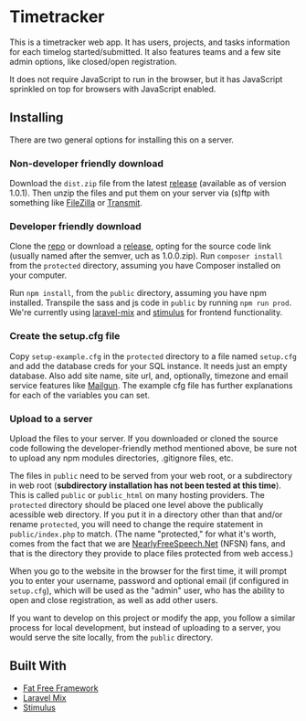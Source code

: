 # Timetracker

This is a timetracker web app. It has users, projects, and tasks information for each timelog started/submitted. It also features teams and a few site admin options, like closed/open registration.

It does not require JavaScript to run in the browser, but it has JavaScript sprinkled on top for browsers with JavaScript enabled.

## Installing

There are two general options for installing this on a server.

### Non-developer friendly download

Download the `dist.zip` file from the latest [release](https://github.com/mateowatson/timetracker/releases) (available as of version 1.0.1). Then unzip the files and put them on your server via (s)ftp with something like [FileZilla](https://filezilla-project.org/) or [Transmit](https://www.panic.com/transmit/).



### Developer friendly download

Clone the [repo](https://github.com/mateowatson/timetracker) or download a [release](https://github.com/mateowatson/timetracker/releases), opting for the source code link (usually named after the semver, uch as 1.0.0.zip). Run `composer install` from the `protected` directory, assuming you have Composer installed on your computer.

Run `npm install`, from the `public` directory, assuming you have npm installed. Transpile the sass and js code in `public` by running `npm run prod`. We're currently using [laravel-mix](https://laravel-mix.com/docs/4.0/installation) and [stimulus](https://stimulusjs.org/) for frontend functionality.

### Create the setup.cfg file

Copy `setup-example.cfg` in the `protected` directory to a file named `setup.cfg` and add the database creds for your SQL instance. It needs just an empty database. Also add site name, site url, and, optionally, timezone and email service features like [Mailgun](https://www.mailgun.com/). The example cfg file has further explanations for each of the variables you can set.

### Upload to a server

Upload the files to your server. If you downloaded or cloned the source code following the developer-friendly method mentioned above, be sure not to upload any npm modules directories, .gitignore files, etc.

The files in `public` need to be served from your web root, or a subdirectory in web root (**subdirectory installation has not been tested at this time**). This is called `public` or `public_html` on many hosting providers. The `protected` directory should be placed one level above the publically acessible web directory. If you put it in a directory other than that and/or rename `protected`, you will need to change the require statement in `public/index.php` to match. (The name "protected," for what it's worth, comes from the fact that we are [NearlyFreeSpeech.Net](https://www.nearlyfreespeech.net/) (NFSN) fans, and that is the directory they provide to place files protected from web access.)

When you go to the website in the browser for the first time, it will prompt you to enter your username, password and optional email (if configured in `setup.cfg`), which will be used as the "admin" user, who has the ability to open and close registration, as well as add other users.

If you want to develop on this project or modify the app, you follow a similar process for local development, but instead of uploading to a server, you would serve the site locally, from the `public` directory.

## Built With

- [Fat Free Framework](https://fatfreeframework.com)
- [Laravel Mix](https://laravel-mix.com/)
- [Stimulus](https://stimulusjs.org/)